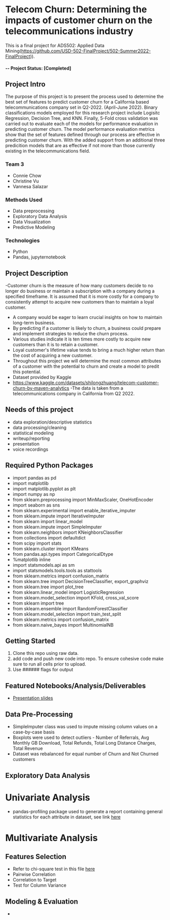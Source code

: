 # Telecom Churn: Determining the impacts of customer churn on the telecommunications industry
This is a final project for ADS502: Applied Data Mining(https://github.com/USD-502-FinalProject/502-Summer2022-FinalProject)).

#### -- Project Status: [Completed]

## Project Intro
The purpose of this project is to present the process used to determine the best set of features to predict customer churn for a California based telecommunications company set in Q2-2022. (April-June 2022). Binary classifications models employed for this research project include Logisitc Regression, Decision Tree, and KNN. Finally, 5-Fold cross validation was carried out to evaluate each of the models for performance evaluation in predicting customer churn. The model performance evaluation metrics show that the set of features defined through our process are effective in predicting customer churn. With the added support from an additional three predicition models that are as effective if not more than those currently existing in the telecommunications field. 

### Team 3
* Connie Chow
* Christine Vu
* Vannesa Salazar


### Methods Used
* Data preprocessing
* Exploratory Data Analysis
* Data Visualization
* Predictive Modeling


### Technologies
* Python
* Pandas, jupyternotebook


## Project Description
-Customer churn is the measure of how many customers decide to no longer do business or maintain a subscription with a company during a specified timeframe. It is assumed that it is more costly for a company to consistently attempt to acquire new customers than to maintain a loyal customer. 
- A company would be eager to learn crucial insights on how to maintain long-term business. 
- By predicting if a customer is likely to churn, a business could prepare and implement strategies to reduce the churn process. 
- Various studies indicate it is ten times more costly to acquire new customers than it is to retain a customer. 
- Loyal customer's lifetime value tends to bring a much higher return than the cost of acquiring a new customer. 
- Throughout this project we will determine the most common attributes of a customer with the potential to churn and create a model to predit this potential. 
- Dataset provided by Kaggle 
- https://www.kaggle.com/datasets/shilongzhuang/telecom-customer-churn-by-maven-analytics
-The data is taken from a telecommunications company in California from Q2 2022.  


## Needs of this project

- data exploration/descriptive statistics
- data processing/cleaning
- statistical modeling
- writeup/reporting
- presentation
- voice recordings

## Required Python Packages
* import pandas as pd
* import matplotlib
* import matplotlib.pyplot as plt
* import numpy as np
* from sklearn.preprocessing import MinMaxScaler, OneHotEncoder
* import seaborn as sns
* from sklearn.experimental import enable_iterative_imputer
* from sklearn.impute import IterativeImputer
* from sklearn import linear_model
* from sklearn.impute import SimpleImputer
* from sklearn.neighbors import KNeighborsClassifier
* from collections import defaultdict
* from scipy import stats
* from sklearn.cluster import KMeans
* from pandas.api.types import CategoricalDtype
* %matplotlib inline
* import statsmodels.api as sm
* import statsmodels.tools.tools as stattools
* from sklearn.metrics import confusion_matrix
* from sklearn.tree import DecisionTreeClassifier, export_graphviz
* from sklearn.tree import plot_tree
* from sklearn.linear_model import LogisticRegression
* from sklearn.model_selection import KFold, cross_val_score
* from sklearn import tree
* from sklearn.ensemble import RandomForestClassifier
* from sklearn.model_selection import train_test_split
* from sklearn.metrics import confusion_matrix
* from sklearn.naive_bayes import MultinomialNB

## Getting Started

1. Clone this repo using raw data.
2. add code and push new code into repo. To ensure cohesive code make sure to run all cells prior to upload. 
3. Use ###### flags for output

## Featured Notebooks/Analysis/Deliverables
* [Presentation slides ](https://docs.google.com/presentation/d/14RM_kKek7yXIJMSbz1JzJaUCNy4UuMgv5izydzaegHs/edit)


## Data Pre-Processing
* SimpleImputer class was used to impute missing column values on a case-by-case basis
* Boxplots were used to detect outliers - Number of Referrals, Avg Monthly GB Download, Total Refunds, Total Long Distance Charges, Total Revenue
* Dataset was rebalanced for equal number of Churn and Not Churned customers


## Exploratory Data Analysis

# Univariate Analysis
* pandas-profiling package used to generate a report containing general statistics for each attribute in dataset, see link [here](https://github.com/USD-502-FinalProject/502-Summer2022-FinalProject/blob/main/Telecom%20Customer%20Churn%20Data%20-%20Univariate%20Analysis.html)

# Multivariate Analysis



## Features Selection
* Refer to chi-square test in this file [here](https://github.com/USD-502-FinalProject/502-Summer2022-FinalProject/blob/main/chisquare-test2.py)
* Pairwise Correlation
* Correlation to Target
* Test for Column Variance


## Modeling & Evaluation
* 

